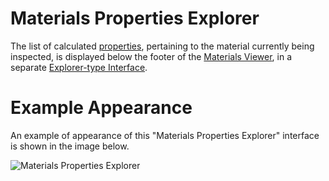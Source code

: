 # Materials Properties Explorer

The list of calculated [properties](../properties.md), pertaining to the material currently being inspected, is displayed below the footer of the [Materials Viewer](viewer.md), in a separate [Explorer-type Interface](/entities-general/ui/explorer.md). 

# Example Appearance

An example of appearance of this "Materials Properties Explorer" interface is shown in the image below.

![Materials Properties Explorer](/images/materials-properties.png "Materials Properties Explorer")
